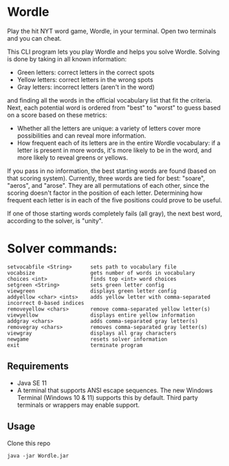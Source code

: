 # Wordle
Play the hit NYT word game, Wordle, in your terminal. Open two terminals and you can cheat.

This CLI program lets you play Wordle and helps you solve Wordle. Solving is done by taking in all known information: 
- Green letters: correct letters in the correct spots
- Yellow letters: correct letters in the wrong spots
- Gray letters: incorrect letters (aren't in the word)

and finding all the words in the official vocabulary list that fit the criteria. Next, each potential word is ordered from "best" to "worst" to guess based on a score based on these metrics:
- Whether all the letters are unique: a variety of letters cover more possibilities and can reveal more information.
- How frequent each of its letters are in the entire Wordle vocabulary: if a letter is present in more words, it's more likely to be in the word, and more likely to reveal greens or yellows.

If you pass in no information, the best starting words are found (based on that scoring system). Currently, three words are tied for best: "soare", "aeros", and "arose". They are all permutations of each other, since the scoring doesn't factor in the position of each letter. Determining how frequent each letter is in each of the five positions could prove to be useful.

If one of those starting words completely fails (all gray), the next best word, according to the solver, is "unity". 

# Solver commands:
```
setvocabfile <String>      sets path to vocabulary file
vocabsize                  gets number of words in vocabulary
choices <int>              finds top <int> word choices
setgreen <String>          sets green letter config
viewgreen                  displays green letter config
addyellow <char> <ints>    adds yellow letter with comma-separated incorrect 0-based indices
removeyellow <chars>       remove comma-separated yellow letter(s)
viewyellow                 displays entire yellow information
addgray <chars>            adds comma-separated gray letter(s)
removegray <chars>         removes comma-separated gray letter(s)
viewgray                   displays all gray characters
newgame                    resets solver information
exit                       terminate program
```

## Requirements
+ Java SE 11
+ A terminal that supports ANSI escape sequences. The new Windows Terminal (Windows 10 & 11) supports this by default. Third party terminals or wrappers may enable support.
## Usage
Clone this repo
```
java -jar Wordle.jar
```
